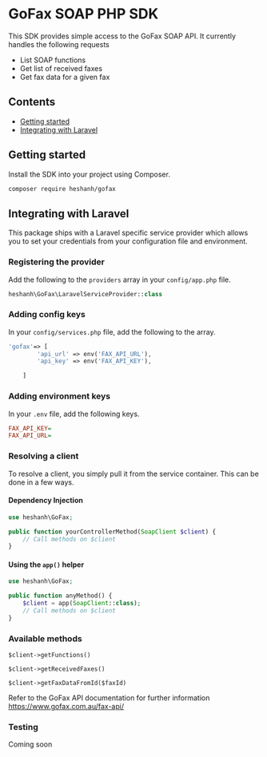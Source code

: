 # GoFax SOAP PHP SDK

This SDK provides simple access to the GoFax SOAP API. 
It currently handles the following requests

- List SOAP functions
- Get list of received faxes
- Get fax data for a given fax


## Contents

- [Getting started](#getting-started)
- [Integrating with Laravel](#integrating-with-laravel)

## Getting started

Install the SDK into your project using Composer.

```bash
composer require heshanh/gofax
```

## Integrating with Laravel

This package ships with a Laravel specific service provider which allows you to set your credentials from your configuration file and environment.

### Registering the provider

Add the following to the `providers` array in your `config/app.php` file.

```php
heshanh\GoFax\LaravelServiceProvider::class
```

### Adding config keys

In your `config/services.php` file, add the following to the array.

```php
'gofax'=> [
        'api_url' => env('FAX_API_URL'),
        'api_key' => env('FAX_API_KEY'),

    ]
```

### Adding environment keys

In your `.env` file, add the following keys.

```ini
FAX_API_KEY=
FAX_API_URL=

```

### Resolving a client

To resolve a client, you simply pull it from the service container. This can be done in a few ways.

#### Dependency Injection

```php
use heshanh\GoFax;

public function yourControllerMethod(SoapClient $client) {
    // Call methods on $client
}
```

#### Using the `app()` helper

```php
use heshanh\GoFax;

public function anyMethod() {
    $client = app(SoapClient::class);
    // Call methods on $client
}
```

### Available methods

```
$client->getFunctions()

$client->getReceivedFaxes()

$client->getFaxDataFromId($faxId)

```

Refer to the GoFax API documentation for further information
https://www.gofax.com.au/fax-api/


### Testing

Coming soon